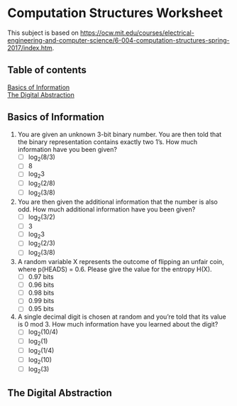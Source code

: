 # Computation Structures Worksheet

This subject is based on https://ocw.mit.edu/courses/electrical-engineering-and-computer-science/6-004-computation-structures-spring-2017/index.htm.

## Table of contents
[Basics of Information](#basics-of-information)  
[The Digital Abstraction](#the-digital-abstraction)  


## Basics of Information

1. You are given an unknown 3-bit binary number. You are then told that the binary representation contains exactly two 1’s. How much information have you been given?   
    - [ ] log<sub>2</sub>(8/3)  
    - [ ] 8  
    - [ ] log<sub>2</sub>3  
    - [ ] log<sub>2</sub>(2/8)  
    - [ ] log<sub>2</sub>(3/8)  

2. You are then given the additional information that the number is also odd. How much additional information have you been given? 
    - [ ] log<sub>2</sub>(3/2)  
    - [ ] 3
    - [ ] log<sub>2</sub>3  
    - [ ] log<sub>2</sub>(2/3)  
    - [ ] log<sub>2</sub>(3/8)  

3. A random variable X represents the outcome of flipping an unfair coin, where p(HEADS) = 0.6. Please give the value for the entropy H(X).
    - [ ] 0.97 bits
    - [ ] 0.96 bits  
    - [ ] 0.98 bits 
    - [ ] 0.99 bits  
    - [ ] 0.95 bits 

4. A single decimal digit is chosen at random and you’re told that its value is 0 mod 3. How much information have you learned about the digit?
    - [ ] log<sub>2</sub>(10/4) 
    - [ ] log<sub>2</sub>(1) 
    - [ ] log<sub>2</sub>(1/4) 
    - [ ] log<sub>2</sub>(10) 
    - [ ] log<sub>2</sub>(3) 

## The Digital Abstraction

